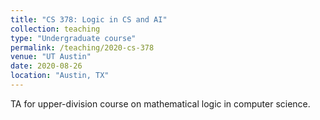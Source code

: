 ```yaml
---
title: "CS 378: Logic in CS and AI"
collection: teaching
type: "Undergraduate course"
permalink: /teaching/2020-cs-378
venue: "UT Austin"
date: 2020-08-26
location: "Austin, TX"
---
```


TA for upper-division course on mathematical logic in computer science.